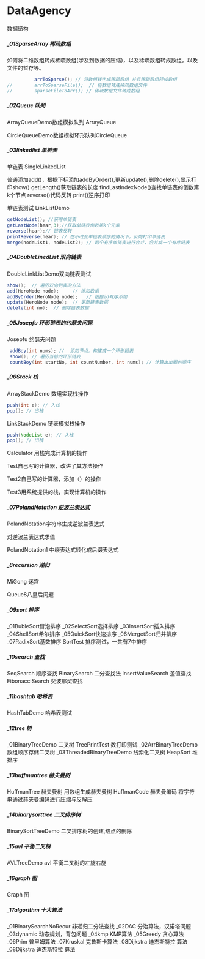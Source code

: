 # DataAgency
数据结构

##### _01SparseArray  稀疏数组

如何将二维数组转成稀疏数组(涉及到数据的压缩)，以及稀疏数组转成数组。以及文件的暂存等。

```java
          arrToSparse(); // 将数组转化成稀疏数组 并且稀疏数组转成数组
//        arrToSparseFile();  // 将数组转成稀疏数组文件
//        sparseFileToArr(); // 稀疏数组文件转成数组
```

##### _02Queue 队列

ArrayQueueDemo数组模拟队列 ArrayQueue

CircleQueueDemo数组模拟环形队列CircleQueue

##### _03linkedlist 单链表

单链表 SingleLinkedList

普通添加add()，根据下标添加addByOrder(),更新update(),删除delete(),显示打印show()
getLength()获取链表的长度
findLastIndexNode()查找单链表的倒数第k个节点
reverse()代码反转
print()逆序打印

单链表测试 LinkListDemo

```java
getNodeList(); //获得单链表
getLastNode(hear,3);//获取单链表倒数第k个元素
reverse(hear);// 链表反转
printReverse(hear); // 在不改变单链表顺序的情况下，反向打印单链表
merge(nodeList1, nodeList2); // 两个有序单链表进行合并，合并成一个有序链表
```

##### _04DoubleLinedList 双向链表

DoubleLinkListDemo双向链表测试 

```java
show();  // 遍历双向列表的方法
add(HeroNode node);     // 添加数据
addByOrder(HeroNode node);   // 根据id有序添加
update(HeroNode node);  // 更新链表数据
delete(int no);  // 删除链表数据
```

##### _05Josepfu 环形链表的约瑟夫问题

Josepfu 约瑟夫问题

```java
 addBoy(int nums); //  添加节点，构建成一个环形链表
 show(); // 遍历当前的环形链表
 countBoy(int startNo, int countNumber, int nums); // 计算出出圈的顺序
```

##### _06Stack 栈

ArrayStackDemo 数组实现栈操作

```java
push(int e); // 入栈
pop(); // 出栈
```

LinkStackDemo 链表模拟栈操作

```java
push(NodeList e); // 入栈
pop(); // 出栈
```

Calculator 用栈完成计算机的操作

Test自己写的计算器，改进了其方法操作

Test2自己写的计算器，添加（）的操作

Test3用系统提供的栈，实现计算机的操作

##### _07PolandNotation 逆波兰表达式

PolandNotation字符串生成逆波兰表达式

对逆波兰表达式求值

PolandNotation1 中缀表达式转化成后缀表达式

##### _8recursion 递归

MiGong 迷宫

Queue8八皇后问题

##### _09sort 排序

_01BubleSort冒泡排序
_02SelectSort选择排序
_03InsertSort插入排序
_04ShellSort希尔排序
_05QuickSort快速排序
_06MergetSort归并排序
_07RadixSort基数排序
SortTest 排序测试，一共有7中排序

##### _10search 查找

SeqSearch 顺序查找
BinarySearch 二分查找法
InsertValueSearch 差值查找
FibonacciSearch 斐波那契查找

##### _11hashtab 哈希表

HashTabDemo 哈希表测试

##### _12tree 树

_01BinaryTreeDemo 二叉树
TreePrintTest 数打印测试
_02ArrBinaryTreeDemo 数组顺序存储二叉树
_03ThreadedBinaryTreeDemo 线索化二叉树
HeapSort 堆排序

##### _13huffmantree 赫夫曼树

HuffmanTree 赫夫曼树 用数组生成赫夫曼树
HuffmanCode 赫夫曼编码 将字符串通过赫夫曼编码进行压缩与反解压

##### _14binarysorttree 二叉排序树

BinarySortTreeDemo 二叉排序树的创建,结点的删除

##### _15avl 平衡二叉树

AVLTreeDemo avl 平衡二叉树的左旋右旋

##### _16graph 图

Graph 图

##### _17algorithm 十大算法

_01BinarySearchNoRecur 非递归二分法查找
_02DAC 分治算法，汉诺塔问题
_03dynamic 动态规划，背包问题
_04kmp KMP算法
_05Greedy 贪心算法
_06Prim 普里姆算法
_07Kruskal 克鲁斯卡算法
_08Dijkstra 迪杰斯特拉 算法
_08Dijkstra 迪杰斯特拉 算法


